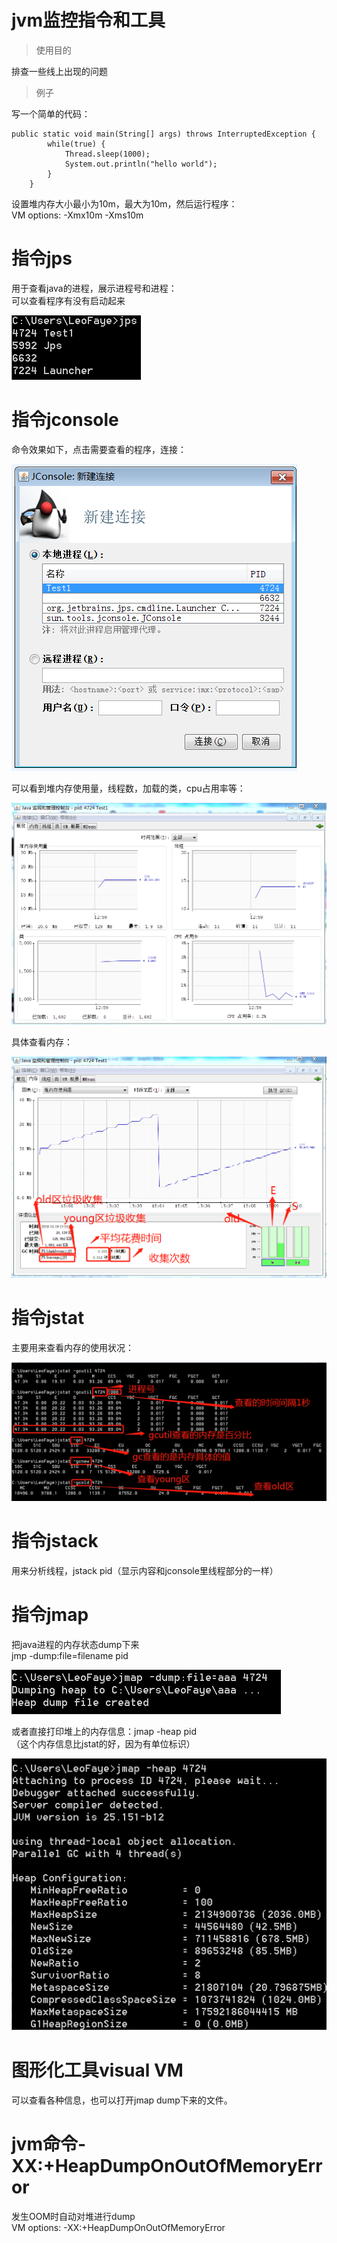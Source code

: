 # jvm监控指令和工具
> 使用目的

排查一些线上出现的问题

> 例子

写一个简单的代码：
```
public static void main(String[] args) throws InterruptedException {
        while(true) {
            Thread.sleep(1000);
            System.out.println("hello world");
        }
    }
```
设置堆内存大小最小为10m，最大为10m，然后运行程序：  
VM options: -Xmx10m -Xms10m

# 指令jps
用于查看java的进程，展示进程号和进程：  
可以查看程序有没有启动起来  

![avatar](img/jvm_instruction_jps.png)

# 指令jconsole
命令效果如下，点击需要查看的程序，连接：

![avatar](img/jvm_instruction_jconsole_connect.png)  

可以看到堆内存使用量，线程数，加载的类，cpu占用率等：  

![avatar](img/jvm_instruction_jconsole_show.png)  

具体查看内存：  

![avatar](img/jvm_instruction_jconsole_memory.png)

# 指令jstat
主要用来查看内存的使用状况：  

![avatar](img/jvm_instruction_jstat.png)

# 指令jstack
用来分析线程，jstack pid（显示内容和jconsole里线程部分的一样）

# 指令jmap
把java进程的内存状态dump下来  
jmp -dump:file=filename pid  

![avatar](img/jvm_instruction_jmap.png)  

或者直接打印堆上的内存信息：jmap -heap pid  
（这个内存信息比jstat的好，因为有单位标识）  

![avatar](img/jvm_instruction_jmap_heap.png)

# 图形化工具visual VM
可以查看各种信息，也可以打开jmap dump下来的文件。

# jvm命令-XX:+HeapDumpOnOutOfMemoryError
发生OOM时自动对堆进行dump  
VM options: -XX:+HeapDumpOnOutOfMemoryError